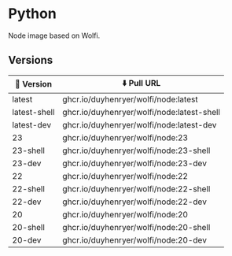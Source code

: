 # Python

Node image based on Wolfi.

## Versions

| 📌 Version    | ⬇️ Pull URL                               |
| ------------ | ------------------------------------------- |
| latest       | ghcr.io/duyhenryer/wolfi/node:latest       |
| latest-shell | ghcr.io/duyhenryer/wolfi/node:latest-shell |
| latest-dev   | ghcr.io/duyhenryer/wolfi/node:latest-dev   |
| 23           | ghcr.io/duyhenryer/wolfi/node:23           |
| 23-shell     | ghcr.io/duyhenryer/wolfi/node:23-shell     |
| 23-dev       | ghcr.io/duyhenryer/wolfi/node:23-dev       |
| 22           | ghcr.io/duyhenryer/wolfi/node:22           |
| 22-shell     | ghcr.io/duyhenryer/wolfi/node:22-shell     |
| 22-dev       | ghcr.io/duyhenryer/wolfi/node:22-dev       |
| 20           | ghcr.io/duyhenryer/wolfi/node:20           |
| 20-shell     | ghcr.io/duyhenryer/wolfi/node:20-shell     |
| 20-dev       | ghcr.io/duyhenryer/wolfi/node:20-dev       |
